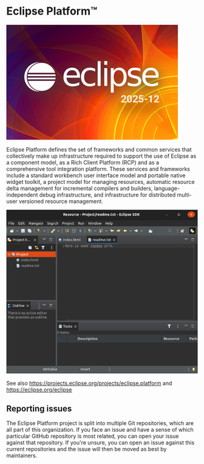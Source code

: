 # Eclipse Platform™

![splash](https://raw.githubusercontent.com/eclipse-platform/eclipse.platform/master/platform/org.eclipse.platform/splash.png)

Eclipse Platform defines the set of frameworks and common services that collectively make up infrastructure required to support the use of Eclipse as a component model, as a Rich Client Platform (RCP) and as a comprehensive tool integration platform. These services and frameworks include a standard workbench user interface model and portable native widget toolkit, a project model for managing resources, automatic resource delta management for incremental compilers and builders, language-independent debug infrastructure, and infrastructure for distributed multi-user versioned resource management.

![workbench](https://raw.githubusercontent.com/eclipse-platform/eclipse.platform.common/master/bundles/org.eclipse.platform.doc.isv/guide/images/workbench.png)

See also https://projects.eclipse.org/projects/eclipse.platform and https://eclipse.org/eclipse

## Reporting issues

The Eclipse Platform project is split into multiple Git repositories, which are all part of this organization. If you face an issue and have a sense of which particular GitHub repository is most related, you can open your issue against that repository. If you're unsure, you can open an issue against this current repositories and the issue will then be moved as best by maintainers.
